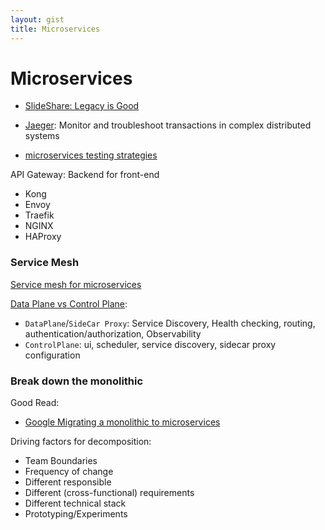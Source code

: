 ```yaml
---
layout: gist
title: Microservices
---
```


# Microservices

- [SlideShare: Legacy is Good](https://www.slideshare.net/ubertobarbini/legacy-is-good)


- [Jaeger](https://www.jaegertracing.io/): Monitor and troubleshoot transactions in complex distributed systems
- [microservices testing strategies](https://medium.freecodecamp.org/these-are-the-most-effective-microservice-testing-strategies-according-to-the-experts-6fb584f2edde)

API Gateway: Backend for front-end
- Kong
- Envoy
- Traefik
- NGINX
- HAProxy

### Service Mesh

[Service mesh for microservices](https://medium.com/microservices-in-practice/service-mesh-for-microservices-2953109a3c9a)

[Data Plane vs Control Plane](https://blog.envoyproxy.io/service-mesh-data-plane-vs-control-plane-2774e720f7fc):
- `DataPlane`/`SideCar Proxy`: Service Discovery, Health checking, routing, authentication/authorization, Observability
- `ControlPlane`: ui, scheduler, service discovery, sidecar proxy configuration


### Break down the monolithic

Good Read:
- [Google Migrating a monolithic to microservices](https://cloud.google.com/solutions/migrating-a-monolithic-app-to-microservices-gke)


Driving factors for decomposition:
- Team Boundaries
- Frequency of change
- Different responsible
- Different (cross-functional) requirements
- Different technical stack
- Prototyping/Experiments